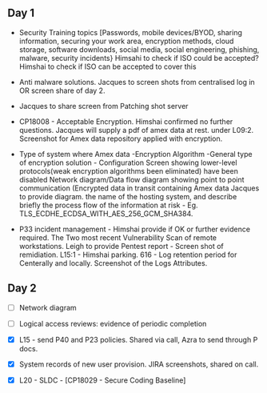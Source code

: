 ## Day 1

- Security Training topics [Passwords, mobile devices/BYOD, sharing information, securing your work area, encryption methods, cloud storage, software downloads, social media, social engineering, phishing, malware, security incidents} Himsahi to check if ISO could be accepted? Himshai to check if ISO can be accepted to cover this

- Anti malware solutions. Jacques to screen shots from centralised log in OR screen share of day 2.

- Jacques to share screen from Patching shot server

- CP18008 - Acceptable Encryption. Himshai confirmed no further questions. Jacques will supply a pdf of amex data at rest. under L09:2. Screenshot for Amex data repository applied with encryption.

- Type of system where Amex data -Encryption Algorithm -General type of encryption solution - Configuration Screen showing lower-level protocols(weak encryption algorithms been eliminated) have been disabled Network diagram/Data flow diagram showing point to point communication (Encrypted data in transit containing Amex data Jacques to provide diagram. the name of the hosting system, and describe briefly the process flow of the information at risk - Eg. TLS_ECDHE_ECDSA_WITH_AES_256_GCM_SHA384.

- P33 incident management - Himshai provide if OK or further evidence required. The Two most recent Vulnerability Scan of remote workstations. Leigh to provide Pentest report - Screen shot of remidiation. L15:1 - Himshai parking. 616 - Log retention period for Centerally and locally. Screenshot of the Logs Attributes.

## Day 2

- [ ] Network diagram
- [ ] Logical access reviews: evidence of periodic completion

- [x] L15 - send P40 and P23 policies. Shared via call, Azra to send through P docs.
- [x] System records of new user provision. JIRA screenshots, shared on call.
- [x] L20 - SLDC - [CP18029 - Secure Coding Baseline]
